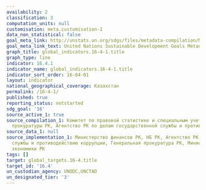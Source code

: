 ```yaml
---
availability: 2
classification: 3
computation_units: null
customisation: meta.customisation-1
data_non_statistical: false
goal_meta_link: http://unstats.un.org/sdgs/files/metadata-compilation/Metadata-Goal-16.pdf
goal_meta_link_text: United Nations Sustainable Development Goals Metadata (pdf 1361kB)
graph_title: global_indicators.16-4-1.title
graph_type: line
indicator: 16.4.1
indicator_name: global_indicators.16-4-1.title
indicator_sort_order: 16-04-01
layout: indicator
national_geographical_coverage: Казахстан
permalink: /16-4-1/
published: true
reporting_status: notstarted
sdg_goal: '16'
source_active_1: true
source_compilation_1: Комитет по правовой статистике и специальным учетам Генеральной
  прокуратуры РК, Агентство РК по делам государственной службы и противодействию коррупции
source_data_1: null
source_implementation_1: Министерство финансов РК, НБ РК, Агентство РК по делам государственной
  службы и противодействию коррупции, Генеральная прокуратура РК, Министерство национальной
  экономики РК
tags: []
target: global_targets.16-4.title
target_id: '16.4'
un_custodian_agency: UNODC,UNCTAD
un_designated_tier: '3'
---
```

